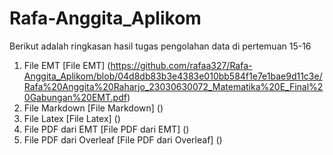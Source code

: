# Rafa-Anggita_Aplikom
Berikut adalah ringkasan hasil tugas pengolahan data di pertemuan 15-16

1. File EMT
   [File EMT] (https://github.com/rafaa327/Rafa-Anggita_Aplikom/blob/04d8db83b3e4383e010bb584f1e7e1bae9d11c3e/Rafa%20Anggita%20Raharjo_23030630072_Matematika%20E_Final%20Gabungan%20EMT.pdf)
3. File Markdown
   [File Markdown] ()
5. File Latex
   [File Latex] ()
7. File PDF dari EMT
   [File PDF dari EMT] ()
9. File PDF dari Overleaf
   [File PDF dari Overleaf] ()
